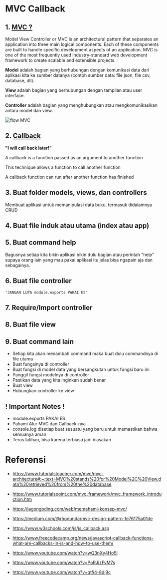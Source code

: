 
# MVC Callback 

## 1. [MVC ?](https://www.tutorialspoint.com/mvc_framework/mvc_framework_introduction.htm)

Model View Controller or MVC is an architectural pattern that separates an application into three main logical components. Each of these components are built to handle specific development aspects of an application. MVC is one of the most frequently used industry-standard web development framework to create scalable and extensible projects.

**Model** adalah bagian yang berhubungan dengan komunikasi data dari aplikasi kita ke sumber datanya (contoh sumber data: file json, file csv, database, dll).

**View** adalah bagian yang berhubungan dengan tampilan atau user interface.

**Controller** adalah bagian yang menghubungkan atau mengkomunikasikan antara model dan view.


![flow MVC](https://miro.medium.com/max/700/1*hTlpGXMh9EFefBIT9NrTDQ.png)


## 2. [Callback](https://www.w3schools.com/js/js_callback.asp)

**"I will call back later!"**

A callback is a function passed as an argument to another function

This technique allows a function to call another function

A callback function can run after another function has finished


## 3. Buat folder models, views, dan controllers

Membuat aplikasi untuk memanipulasi data buku, termasuk didalamnya CRUD 


## 4. Buat file induk atau utama (index atau app)


## 5. Buat command help

Bagusnya setiap kita bikin aplikasi bikin dulu bagian atau perintah "help" supaya orang lain yang mau pakai aplikasi itu jelas bisa ngapain aja dan sebagainya.

## 6. Buat file controller

`'JANGAN LUPA module.exports PAKAI ES'`


## 7. Require/Import controller 

## 8. Buat file view

## 9. Buat command lain

- Setiap kita akan menambah command maka buat dulu commandnya di file utama
- Buat fungsinya di controller
- Buat fungsi di model data yang bersangkutan untuk fungsi baru ini
- Panggil fungsi modelnya di controller
- Pastikan data yang kita inginkan sudah benar
- Buat view
- Hubungkan controller ke view



## ! Important Notes !
- module.exports PAKAI ES
- Pahami Alur MVC dan Callback-nya
- console.log disetiap buat sesuatu yang baru untuk memastikan bahwa semuanya aman
- Terus latihan, bisa karena terbiasa jadi biasakan

# Referensi

- https://www.tutorialsteacher.com/mvc/mvc-architecture#:~:text=MVC%20stands%20for%20Model%2C%20View,data%20retrieved%20from%20the%20database.
- https://www.tutorialspoint.com/mvc_framework/mvc_framework_introduction.htm
- https://jagongoding.com/web/memahami-konsep-mvc/
- https://medium.com/@rhodunda/mvc-design-pattern-fe76175a01de
- https://www.w3schools.com/js/js_callback.asp
- https://www.freecodecamp.org/news/javascript-callback-functions-what-are-callbacks-in-js-and-how-to-use-them/

- https://www.youtube.com/watch?v=wQ3nXy4Ho5I
- https://www.youtube.com/watch?v=PoRJizFvM7s
- https://www.youtube.com/watch?v=qtfi4-8dj9c
